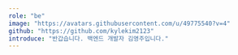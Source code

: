 ```yaml
---
role: "be"
image: "https://avatars.githubusercontent.com/u/49775540?v=4"
github: "https://github.com/kylekim2123"
introduce: "반갑습니다. 백엔드 개발자 김영주입니다."
---
```

